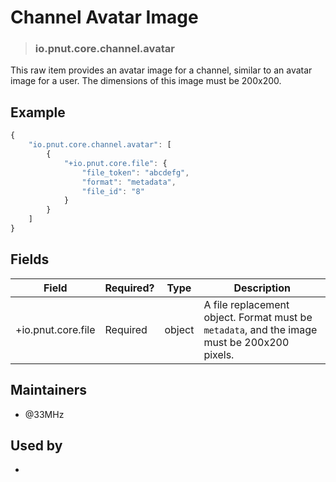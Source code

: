<!-- give your raw item a title -->
# Channel Avatar Image

<!-- specify the "type" for your raw item -->
> ### io.pnut.core.channel.avatar

<!-- provide a description of what your raw represents -->
This raw item provides an avatar image for a channel, similar to an avatar image for a user. The dimensions of this image must be 200x200.

<!-- provide at least one example of what your raw might look like in the wild -->
## Example

~~~ js
{
    "io.pnut.core.channel.avatar": [
        {
            "+io.pnut.core.file": {
                "file_token": "abcdefg",
                "format": "metadata",
                "file_id": "8"
            }
        }
    ]
}
~~~

<!-- provide a complete description of the fields in the "value" object for your raw -->
## Fields

| Field         | Required? | Type   | Description                                                 |
| -----         | --------- | ----   | -----------                                                 |
| +io.pnut.core.file | Required  | object | A file replacement object. Format must be `metadata`, and the image must be 200x200 pixels. |

<!-- provide a way to contact you -->
## Maintainers
* @33MHz

<!-- provide references to compatible apps / service -->
## Used by
* 